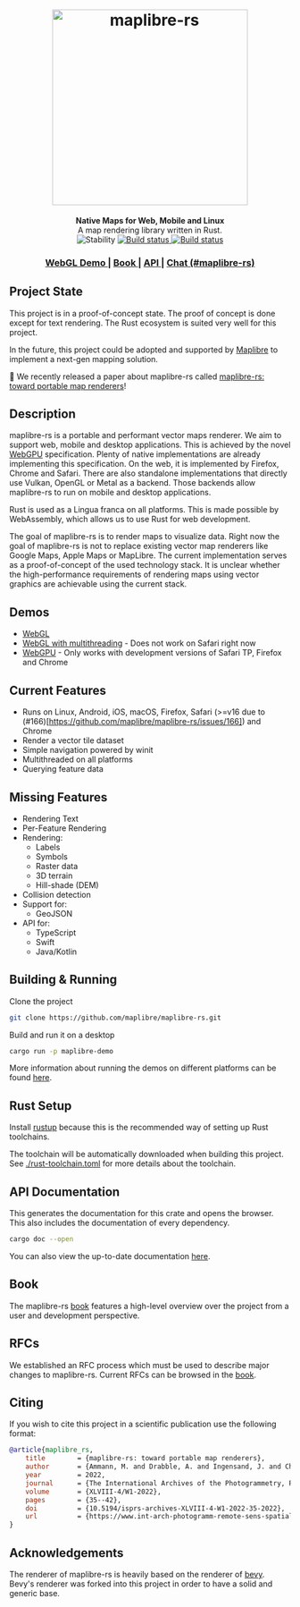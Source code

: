 <h1 style="text-align:center">
  <img width="350px" alt="maplibre-rs" src="./docs/logo/maplibre-rs-with-text.svg">
</h1>

<div style="text-align:center">
  <strong>Native Maps for Web, Mobile and Linux</strong>
</div>
<div style="text-align:center">
  A map rendering library written in Rust.
</div>

<div style="text-align:center">
  <img src="https://img.shields.io/badge/stability-experimental-orange.svg?style=flat-square"
      alt="Stability" />
  <a href="https://github.com/maplibre/maplibre-rs/actions/workflows/on_main_push.yml">
    <img src="https://github.com/maplibre/maplibre-rs/actions/workflows/on_main_push.yml/badge.svg"
        alt="Build status" />
  </a>
  <a href="https://matrix.to/#/#maplibre:matrix.org">
    <img src="https://img.shields.io/static/v1?label=Space&message=%23maplibre&color=blue&logo=matrix"
        alt="Build status" />
  </a>
</div>

<div style="text-align:center">
  <h3>
    <a href="https://webgl.demo.maplibre-rs.maplibre.org">
      WebGL Demo
    </a> |
    <a href="https://maplibre.org/maplibre-rs/docs/book/">
      Book
    </a> |
    <a href="https://maplibre.org/maplibre-rs/docs/api/maplibre/">
      API
    </a> |
    <a href="https://slack.openstreetmap.us/">
      Chat (#maplibre-rs)
    </a>
  </h3>
</div>

## Project State

This project is in a proof-of-concept state. The proof of concept is done except for text rendering.
The Rust ecosystem is suited very well for this project.

In the future, this project could be adopted and supported by [Maplibre](https://github.com/maplibre) to implement a
next-gen mapping solution.

📰 We recently released a paper about maplibre-rs called [maplibre-rs: toward portable map renderers](https://doi.org/10.5194/isprs-archives-XLVIII-4-W1-2022-35-2022)!

## Description

maplibre-rs is a portable and performant vector maps renderer. We aim to support web, mobile and desktop applications. This
is achieved by the novel [WebGPU](https://www.w3.org/TR/webgpu/) specification. Plenty of native implementations are
already implementing this specification. On the web, it is implemented by Firefox, Chrome and Safari. There are also
standalone implementations that directly use Vulkan, OpenGL or Metal as a backend. Those backends allow maplibre-rs to run on
mobile and desktop applications.

Rust is used as a Lingua franca on all platforms. This is made possible by WebAssembly, which allows us to use Rust for
web development.

The goal of maplibre-rs is to render maps to visualize data. Right now the goal of maplibre-rs is not to replace existing
vector map renderers like Google Maps, Apple Maps or MapLibre. The current implementation serves as a proof-of-concept
of the used technology stack. It is unclear whether the high-performance requirements of rendering maps using vector
graphics are achievable using the current stack.

## Demos

- [WebGL](https://webgl.demo.maplibre-rs.maplibre.org)
- [WebGL with multithreading](https://webgl-multithreaded.demo.maplibre-rs.maplibre.org) - Does not work on Safari right now
- [WebGPU](https://webgpu.demo.maplibre-rs.maplibre.org) - Only works with development versions of Safari TP, Firefox and Chrome

## Current Features

* Runs on Linux, Android, iOS, macOS, Firefox, Safari (>=v16 due to (#166)[https://github.com/maplibre/maplibre-rs/issues/166]) and Chrome
* Render a vector tile dataset
* Simple navigation powered by winit
* Multithreaded on all platforms
* Querying feature data

## Missing Features

* Rendering Text
* Per-Feature Rendering
* Rendering:
    * Labels
    * Symbols
    * Raster data
    * 3D terrain
    * Hill-shade (DEM)
* Collision detection
* Support for:
    * GeoJSON
* API for:
    * TypeScript
    * Swift
    * Java/Kotlin

## Building & Running

Clone the project

```bash
git clone https://github.com/maplibre/maplibre-rs.git
```

Build and run it on a desktop

```bash
cargo run -p maplibre-demo
```

More information about running the demos on different platforms can be
found [here](https://maplibre.org/maplibre-rs/docs/book/development-guide/how-to-run.html).

## Rust Setup

Install [rustup](https://rustup.rs/) because this is the recommended way of setting up Rust toolchains.

The toolchain will be automatically downloaded when building this project.
See [./rust-toolchain.toml](./rust-toolchain.toml) for more details about the toolchain.

## API Documentation

This generates the documentation for this crate and opens the browser. This also includes the documentation of every
dependency.

```bash
cargo doc --open
```

You can also view the up-to-date documentation [here](https://maplibre.org/maplibre-rs/docs/api/maplibre/).

## Book

The maplibre-rs [book](https://maplibre.org/maplibre-rs/docs/book/) features a high-level overview over the project from a user and development perspective.

## RFCs

We established an RFC process which must be used to describe major changes to maplibre-rs.
Current RFCs can be browsed in the [book](https://maplibre.org/maplibre-rs/docs/book/rfc/0001-rfc-process.html).


## Citing

If you wish to cite this project in a scientific publication use the following format:

```bibtex
@article{maplibre_rs,
	title        = {maplibre-rs: toward portable map renderers},
	author       = {Ammann, M. and Drabble, A. and Ingensand, J. and Chapuis, B.},
	year         = 2022,
	journal      = {The International Archives of the Photogrammetry, Remote Sensing and Spatial Information Sciences},
	volume       = {XLVIII-4/W1-2022},
	pages        = {35--42},
	doi          = {10.5194/isprs-archives-XLVIII-4-W1-2022-35-2022},
	url          = {https://www.int-arch-photogramm-remote-sens-spatial-inf-sci.net/XLVIII-4-W1-2022/35/2022/}
}
```

## Acknowledgements

The renderer of maplibre-rs is heavily based on the renderer of [bevy](https://bevyengine.org/). Bevy's renderer was 
forked into this project in order to have a solid and generic base.
